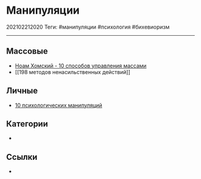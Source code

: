 # Манипуляции

202102212020
Теги: #манипуляции #психология #бихевиоризм
___

## Массовые

- [Ноам Хомский - 10 способов управления массами](%D0%9D%D0%BE%D0%B0%D0%BC%20%D0%A5%D0%BE%D0%BC%D1%81%D0%BA%D0%B8%D0%B9%20-%2010%20%D1%81%D0%BF%D0%BE%D1%81%D0%BE%D0%B1%D0%BE%D0%B2%20%D1%83%D0%BF%D1%80%D0%B0%D0%B2%D0%BB%D0%B5%D0%BD%D0%B8%D1%8F%20%D0%BC%D0%B0%D1%81%D1%81%D0%B0%D0%BC%D0%B8.md)
- [[198 методов ненасильственных действий]]

## Личные

- [10 психологических манипуляций](10%20%D0%BF%D1%81%D0%B8%D1%85%D0%BE%D0%BB%D0%BE%D0%B3%D0%B8%D1%87%D0%B5%D1%81%D0%BA%D0%B8%D1%85%20%D0%BC%D0%B0%D0%BD%D0%B8%D0%BF%D1%83%D0%BB%D1%8F%D1%86%D0%B8%D0%B9.md)

## Категории

- 

## Ссылки

- 
